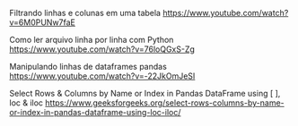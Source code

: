 
Filtrando linhas e colunas em uma tabela
https://www.youtube.com/watch?v=6M0PUNw7faE

Como ler arquivo linha por linha com Python
https://www.youtube.com/watch?v=76loQGxS-Zg

Manipulando linhas de dataframes pandas
https://www.youtube.com/watch?v=-22JkOmJeSI

Select Rows & Columns by Name or Index in Pandas DataFrame using [ ], loc & iloc
https://www.geeksforgeeks.org/select-rows-columns-by-name-or-index-in-pandas-dataframe-using-loc-iloc/